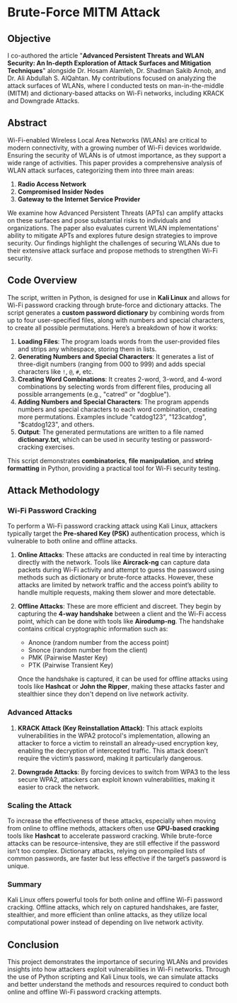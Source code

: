 # Brute-Force MITM Attack

## Objective
I co-authored the article "**Advanced Persistent Threats and WLAN Security: An In-depth Exploration of Attack Surfaces and Mitigation Techniques**" alongside Dr. Hosam Alamleh, Dr. Shadman Sakib Arnob, and Dr. Ali Abdullah S. AlQahtan. My contributions focused on analyzing the attack surfaces of WLANs, where I conducted tests on man-in-the-middle (MITM) and dictionary-based attacks on Wi-Fi networks, including KRACK and Downgrade Attacks.

## Abstract
Wi-Fi-enabled Wireless Local Area Networks (WLANs) are critical to modern connectivity, with a growing number of Wi-Fi devices worldwide. Ensuring the security of WLANs is of utmost importance, as they support a wide range of activities. This paper provides a comprehensive analysis of WLAN attack surfaces, categorizing them into three main areas:
1. **Radio Access Network**  
2. **Compromised Insider Nodes**  
3. **Gateway to the Internet Service Provider**  

We examine how Advanced Persistent Threats (APTs) can amplify attacks on these surfaces and pose substantial risks to individuals and organizations. The paper also evaluates current WLAN implementations' ability to mitigate APTs and explores future design strategies to improve security. Our findings highlight the challenges of securing WLANs due to their extensive attack surface and propose methods to strengthen Wi-Fi security.

## Code Overview
The script, written in Python, is designed for use in **Kali Linux** and allows for Wi-Fi password cracking through brute-force and dictionary attacks. The script generates a **custom password dictionary** by combining words from up to four user-specified files, along with numbers and special characters, to create all possible permutations. Here’s a breakdown of how it works:

1. **Loading Files**: The program loads words from the user-provided files and strips any whitespace, storing them in lists.
2. **Generating Numbers and Special Characters**: It generates a list of three-digit numbers (ranging from 000 to 999) and adds special characters like `!`, `@`, `#`, etc.
3. **Creating Word Combinations**: It creates 2-word, 3-word, and 4-word combinations by selecting words from different files, producing all possible arrangements (e.g., "catred" or "dogblue").
4. **Adding Numbers and Special Characters**: The program appends numbers and special characters to each word combination, creating more permutations. Examples include "catdog123", "123catdog", "$catdog123", and others.
5. **Output**: The generated permutations are written to a file named **dictionary.txt**, which can be used in security testing or password-cracking exercises.

This script demonstrates **combinatorics**, **file manipulation**, and **string formatting** in Python, providing a practical tool for Wi-Fi security testing.

## Attack Methodology
### Wi-Fi Password Cracking
To perform a Wi-Fi password cracking attack using Kali Linux, attackers typically target the **Pre-shared Key (PSK)** authentication process, which is vulnerable to both online and offline attacks.

1. **Online Attacks**: These attacks are conducted in real time by interacting directly with the network. Tools like **Aircrack-ng** can capture data packets during Wi-Fi activity and attempt to guess the password using methods such as dictionary or brute-force attacks. However, these attacks are limited by network traffic and the access point’s ability to handle multiple requests, making them slower and more detectable.

2. **Offline Attacks**: These are more efficient and discreet. They begin by capturing the **4-way handshake** between a client and the Wi-Fi access point, which can be done with tools like **Airodump-ng**. The handshake contains critical cryptographic information such as:
   - Anonce (random number from the access point)
   - Snonce (random number from the client)
   - PMK (Pairwise Master Key)
   - PTK (Pairwise Transient Key)

   Once the handshake is captured, it can be used for offline attacks using tools like **Hashcat** or **John the Ripper**, making these attacks faster and stealthier since they don't depend on live network activity.

### Advanced Attacks
1. **KRACK Attack (Key Reinstallation Attack)**: This attack exploits vulnerabilities in the WPA2 protocol's implementation, allowing an attacker to force a victim to reinstall an already-used encryption key, enabling the decryption of intercepted traffic. This attack doesn’t require the victim’s password, making it particularly dangerous.

2. **Downgrade Attacks**: By forcing devices to switch from WPA3 to the less secure WPA2, attackers can exploit known vulnerabilities, making it easier to crack the network.

### Scaling the Attack
To increase the effectiveness of these attacks, especially when moving from online to offline methods, attackers often use **GPU-based cracking** tools like **Hashcat** to accelerate password cracking. While brute-force attacks can be resource-intensive, they are still effective if the password isn’t too complex. Dictionary attacks, relying on precompiled lists of common passwords, are faster but less effective if the target’s password is unique.

### Summary
Kali Linux offers powerful tools for both online and offline Wi-Fi password cracking. Offline attacks, which rely on captured handshakes, are faster, stealthier, and more efficient than online attacks, as they utilize local computational power instead of depending on live network activity.

## Conclusion
This project demonstrates the importance of securing WLANs and provides insights into how attackers exploit vulnerabilities in Wi-Fi networks. Through the use of Python scripting and Kali Linux tools, we can simulate attacks and better understand the methods and resources required to conduct both online and offline Wi-Fi password cracking attempts.
